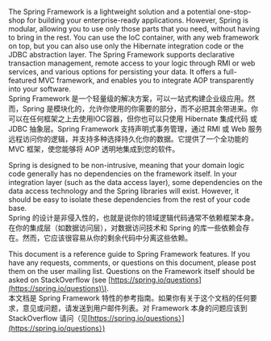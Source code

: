 The Spring Framework is a lightweight solution and a potential one-stop-shop for building your enterprise-ready applications. However, Spring is modular, allowing you to use only those parts that you need, without having to bring in the rest. You can use the IoC container, with any web framework on top, but you can also use only the Hibernate integration code or the JDBC abstraction layer. The Spring Framework supports declarative transaction management, remote access to your logic through RMI or web services, and various options for persisting your data. It offers a full-featured MVC framework, and enables you to integrate AOP transparently into your software.  
Spring Framework 是一个轻量级的解决方案，可以一站式构建企业级应用。然而，Spring 是模块化的，允许你使用的你需要的部分，而不必把其余带进来。你可以在任何框架之上去使用IOC容器，但你也可以只使用 Hibernate 集成代码 或 JDBC 抽象层。Spring Framework 支持声明式事务管理，通过 RMI 或 Web 服务远程访问你的逻辑，并支持多种选择持久化你的数据。它提供了一个全功能的 MVC 框架，使您能够将 AOP 透明地集成到您的软件。

Spring is designed to be non-intrusive, meaning that your domain logic code generally has no dependencies on the framework itself. In your integration layer \(such as the data access layer\), some dependencies on the data access technology and the Spring libraries will exist. However, it should be easy to isolate these dependencies from the rest of your code base.  
Spring 的设计是非侵入性的，也就是说你的领域逻辑代码通常不依赖框架本身。在你的集成层（如数据访问层），对数据访问技术和 Spring 的库一些依赖会存在。然而，它应该很容易从你的剩余代码中分离这些依赖。

This document is a reference guide to Spring Framework features. If you have any requests, comments, or questions on this document, please post them on the user mailing list. Questions on the Framework itself should be asked on StackOverflow \(see [https://spring.io/questions](https://spring.io/questions)\).  
本文档是 Spring Framework 特性的参考指南。如果你有关于这个文档的任何要求，意见或问题，请发送到用户邮件列表。对 Framework 本身的问题应该到 StackOverflow 请问（见[https://spring.io/questions）](https://spring.io/questions）)

